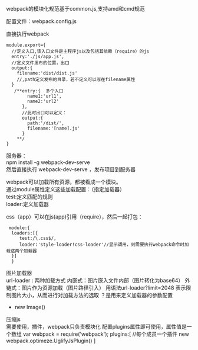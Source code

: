 webpack的模块化规范基于common.js,支持amd和cmd规范   

配置文件：webpack.config.js  

直接执行webpack  
```
module.export={
  //定义入口,该入口文件是主程序js以及包括其依赖（require）的js
  entry:'./js/app.js',
  //定义文件发布的位置，出口
  output:{
    filename:'dist/dist.js'
    //,path定义发布的目录，若不定义可以写在filename属性 
  }
   /**entry:{  多个入口
        name1:'url1',
        name2:'url2'
      },
      //此时出口可以定义：
      output:{
        path:'/dist/',
        filename:'[name].js'
      }
    **/
}
```
服务器：   
npm install -g webpack-dev-serve  
然后直接执行 webpack-dev-serve  ，发布项目到服务器  
 
webpack可以加载所有资源，都被看成一个模块。  
通过module属性定义这些加载配置：（指定加载器）  
     test:定义匹配的规则  
     loader:定义加载器  
     
 css（app）可以在js(app)引用（require），然后一起打包：
```
 module:{
  loaders:[{
     test:/\.css$/,
     loader:'style-loader!css-loader'//显示调用，则需要执行webpack命令时加载这两个加载器
  }]
  }
```

图片加载器  
url-loader : 两种加载方式
   内嵌式：图片嵌入文件内部（图片转化为base64）
   外链式：图片作为资源加载（图片路径引入）
用语法url-loader?limit=2048 表示限制图片大小，从而进行对加载方法的选取
？是用来定义加载器的参数配置

*  new Image()

压缩js   
需要使用，插件，webpack只负责模块化
配置plugins属性即可使用，属性值是一个数组
var webpack = require('webpack');
plugins:[
    //每个成员一个插件
    new webpack.optimeze.UglifyJsPlugin()
]


